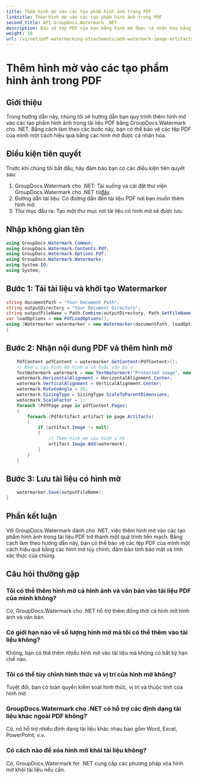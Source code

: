 ```yaml
---
title: Thêm hình mờ vào các tạo phẩm hình ảnh trong PDF
linktitle: Thêm hình mờ vào các tạo phẩm hình ảnh trong PDF
second_title: API GroupDocs.Watermark .NET
description: Bảo vệ tệp PDF của bạn bằng hình mờ được cá nhân hóa bằng GroupDocs.Watermark cho .NET. Dễ dàng thêm hình mờ văn bản hoặc hình ảnh vào các tạo phẩm hình ảnh trong tài liệu PDF.
weight: 18
url: /vi/net/pdf-watermarking-attachments/add-watermark-image-artifacts-pdf/
---
```


# Thêm hình mờ vào các tạo phẩm hình ảnh trong PDF

## Giới thiệu
Trong hướng dẫn này, chúng tôi sẽ hướng dẫn bạn quy trình thêm hình mờ vào các tạo phẩm hình ảnh trong tài liệu PDF bằng GroupDocs.Watermark cho .NET. Bằng cách làm theo các bước này, bạn có thể bảo vệ các tệp PDF của mình một cách hiệu quả bằng các hình mờ được cá nhân hóa.
## Điều kiện tiên quyết
Trước khi chúng tôi bắt đầu, hãy đảm bảo bạn có các điều kiện tiên quyết sau:
1.  GroupDocs.Watermark cho .NET: Tải xuống và cài đặt thư viện GroupDocs.Watermark cho .NET từ[đây](https://releases.groupdocs.com/Watermark/net/).
2. Đường dẫn tài liệu: Có đường dẫn đến tài liệu PDF nơi bạn muốn thêm hình mờ.
3. Thư mục đầu ra: Tạo một thư mục nơi tài liệu có hình mờ sẽ được lưu.

## Nhập không gian tên
```csharp
using GroupDocs.Watermark.Common;
using GroupDocs.Watermark.Contents.Pdf;
using GroupDocs.Watermark.Options.Pdf;
using GroupDocs.Watermark.Watermarks;
using System.IO;
using System;
```
## Bước 1: Tải tài liệu và khởi tạo Watermarker
```csharp
string documentPath = "Your Document Path";
string outputDirectory = "Your Document Directory";
string outputFileName = Path.Combine(outputDirectory, Path.GetFileName(documentPath));
var loadOptions = new PdfLoadOptions();
using (Watermarker watermarker = new Watermarker(documentPath, loadOptions))
{
```
## Bước 2: Nhận nội dung PDF và thêm hình mờ
```csharp
	PdfContent pdfContent = watermarker.GetContent<PdfContent>();
	// Khởi tạo hình mờ hình ảnh hoặc văn bản
	TextWatermark watermark = new TextWatermark("Protected image", new Font("Arial", 8));
	watermark.HorizontalAlignment = HorizontalAlignment.Center;
	watermark.VerticalAlignment = VerticalAlignment.Center;
	watermark.RotateAngle = 45;
	watermark.SizingType = SizingType.ScaleToParentDimensions;
	watermark.ScaleFactor = 1;
	foreach (PdfPage page in pdfContent.Pages)
	{
		foreach (PdfArtifact artifact in page.Artifacts)
		{
			if (artifact.Image != null)
			{
				// Thêm hình mờ vào hình ảnh
				artifact.Image.Add(watermark);
			}
		}
	}
```
## Bước 3: Lưu tài liệu có hình mờ
```csharp
	watermarker.Save(outputFileName);
}
```

## Phần kết luận
Với GroupDocs.Watermark dành cho .NET, việc thêm hình mờ vào các tạo phẩm hình ảnh trong tài liệu PDF trở thành một quá trình liền mạch. Bằng cách làm theo hướng dẫn này, bạn có thể bảo vệ các tệp PDF của mình một cách hiệu quả bằng các hình mờ tùy chỉnh, đảm bảo tính bảo mật và tính xác thực của chúng.
## Câu hỏi thường gặp
### Tôi có thể thêm hình mờ cả hình ảnh và văn bản vào tài liệu PDF của mình không?
Có, GroupDocs.Watermark cho .NET hỗ trợ thêm đồng thời cả hình mờ hình ảnh và văn bản.
### Có giới hạn nào về số lượng hình mờ mà tôi có thể thêm vào tài liệu không?
Không, bạn có thể thêm nhiều hình mờ vào tài liệu mà không có bất kỳ hạn chế nào.
### Tôi có thể tùy chỉnh hình thức và vị trí của hình mờ không?
Tuyệt đối, bạn có toàn quyền kiểm soát hình thức, vị trí và thuộc tính của hình mờ.
### GroupDocs.Watermark cho .NET có hỗ trợ các định dạng tài liệu khác ngoài PDF không?
Có, nó hỗ trợ nhiều định dạng tài liệu khác nhau bao gồm Word, Excel, PowerPoint, v.v.
### Có cách nào để xóa hình mờ khỏi tài liệu không?
Có, GroupDocs.Watermark for .NET cung cấp các phương pháp xóa hình mờ khỏi tài liệu nếu cần.